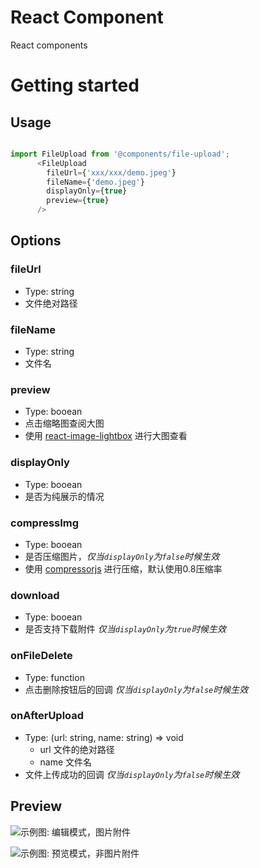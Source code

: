 # React Component
React components
# Getting started
## Usage  

```javascript

import FileUpload from '@components/file-upload';
      <FileUpload
        fileUrl={'xxx/xxx/demo.jpeg'}
        fileName={'demo.jpeg'}
        displayOnly={true}
        preview={true}
      /> 
```  

## Options
### fileUrl  
- Type: string
- 文件绝对路径

### fileName  
- Type: string
- 文件名

### preview  
- Type: booean
- 点击缩略图查阅大图
- 使用 [react-image-lightbox](https://github.com/frontend-collective/react-image-lightbox) 进行大图查看

### displayOnly  
- Type: booean
- 是否为纯展示的情况

### compressImg  
- Type: booean
- 是否压缩图片，*仅当`displayOnly`为`false`时候生效*
- 使用 [compressorjs](https://github.com/fengyuanchen/compressorjs) 进行压缩，默认使用0.8压缩率

### download  
- Type: booean
- 是否支持下载附件 *仅当`displayOnly`为`true`时候生效*

### onFileDelete  
- Type: function
- 点击删除按钮后的回调 *仅当`displayOnly`为`false`时候生效*

### onAfterUpload  
- Type: (url: string, name: string) => void
	- url 文件的绝对路径
	- name 文件名
- 文件上传成功的回调 *仅当`displayOnly`为`false`时候生效*

## Preview
![示例图: 编辑模式，图片附件](https://i.bmp.ovh/imgs/2019/11/20ce1d9429a1b5c7.png)  

![示例图: 预览模式，非图片附件](https://i.bmp.ovh/imgs/2019/11/f61ecc74c0b22cfe.png)

